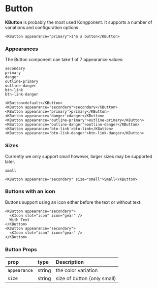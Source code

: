 # Button

**KButton** is probably the most used Kongponent. It supports a number of variations
and configuration options.

```vue live
<KButton appearance="primary">I'm a button</KButton> 
```  

### Appearances
The Button component can take 1 of 7 appearance values:

`secondary`  
`primary`  
`danger`  
`outline-primary`  
`outline-danger`  
`btn-link`  
`btn-link-danger`

```vue live
<KButton>default</KButton>
<KButton appearance="secondary">secondary</KButton>
<KButton appearance='primary'>primary</KButton>
<KButton appearance='danger'>danger</KButton>
<KButton appearance='outline-primary'>outline-primary</KButton>
<KButton appearance='outline-danger'>outline-danger</KButton>
<KButton appearance='btn-link'>btn-link</KButton>
<KButton appearance='btn-link-danger'>btn-link-danger</KButton>
```

### Sizes
Currently we only support small however, larger sizes may be supported later.

`small`

```vue live
<KButton appearance="secondary" size="small">Small</KButton>
```

### Buttons with an icon
Buttons support using an icon either before the text or without text.

```vue live
<KButton appearance="secondary">
  <KIcon slot="icon" icon="gear" />
  With Text
</KButton>
<KButton appearance="secondary">
  <KIcon slot="icon" icon="gear" />
</KButton>
```

### Button Props

| prop         | type   | Description
| :----------  | :----  | :----------
| `appearance` | string | the color variation
| `size`       | string | size of button (only small)


<style lang="scss">
.preview-code .preview div {
  display: flex;
  flex-wrap: wrap;
  .button {
    margin-right: .5rem;
    margin-bottom: .5rem;
  }
}
</style>
